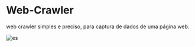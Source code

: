 # Web-Crawler
web crawler simples e preciso, para captura de dados de uma página web.

![es](https://user-images.githubusercontent.com/48594322/93282013-c7adaf80-f7a3-11ea-81fb-be2277ce3034.jpg)
